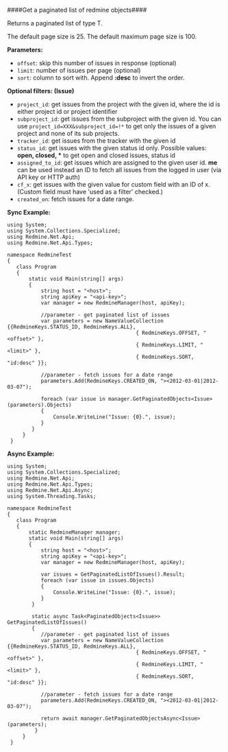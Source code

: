 ####Get a paginated list of redmine objects####

Returns a paginated list of type T.

The default page size is 25. The default maximum page size is 100.

**Parameters:**

* `offset`: skip this number of issues in response (optional)
* `limit`: number of issues per page (optional)
* `sort`: column to sort with. Append **:desc** to invert the order.

**Optional filters: (Issue)**

* `project_id`: get issues from the project with the given id, where the id is either project id or project identifier
* `subproject_id`: get issues from the subproject with the given id. You can use `project_id=XXX&subproject_id=!*` to get only the issues of a given project and none of its sub projects.
* `tracker_id`: get issues from the tracker with the given id
* `status_id`: get issues with the given status id only. Possible values: __open, closed, *__ to get open and closed issues, status id
* `assigned_to_id`: get issues which are assigned to the given user id. **me** can be used instead an ID to fetch all issues from the logged in user (via API key or HTTP auth)
* `cf_x`: get issues with the given value for custom field with an ID of x. (Custom field must have 'used as a filter' checked.)
* `created_on`: fetch issues for a date range.

**Sync Example:**

```
using System;
using System.Collections.Specialized;
using Redmine.Net.Api;
using Redmine.Net.Api.Types;

namespace RedmineTest
{
   class Program
   {
       static void Main(string[] args)
       {
           string host = "<host>";
           string apiKey = "<api-key>";
           var manager = new RedmineManager(host, apiKey);

           //parameter - get paginated list of issues
           var parameters = new NameValueCollection {{RedmineKeys.STATUS_ID, RedmineKeys.ALL}, 
                                          { RedmineKeys.OFFSET, "<offset>" }, 
                                          { RedmineKeys.LIMIT, "<limit>" }, 
                                          { RedmineKeys.SORT, "id:desc" }};

           //parameter - fetch issues for a date range
           parameters.Add(RedmineKeys.CREATED_ON, "><2012-03-01|2012-03-07");

           foreach (var issue in manager.GetPaginatedObjects<Issue>(parameters).Objects)
           {
               Console.WriteLine("Issue: {0}.", issue);
           }
        }
     }
 }
```

**Async Example:**

```
using System;
using System.Collections.Specialized;
using Redmine.Net.Api;
using Redmine.Net.Api.Types;
using Redmine.Net.Api.Async;
using System.Threading.Tasks;

namespace RedmineTest
{
   class Program
   {
       static RedmineManager manager;
       static void Main(string[] args)
       {
           string host = "<host>";
           string apiKey = "<api-key>";
           var manager = new RedmineManager(host, apiKey);

           var issues = GetPaginatedListOfIssues().Result;
           foreach (var issue in issues.Objects)
           {
               Console.WriteLine("Issue: {0}.", issue);
           }
        }

        static async Task<PaginatedObjects<Issue>> GetPaginatedListOfIssues()
        {
           //parameter - get paginated list of issues
           var parameters = new NameValueCollection {{RedmineKeys.STATUS_ID, RedmineKeys.ALL}, 
                                          { RedmineKeys.OFFSET, "<offset>" }, 
                                          { RedmineKeys.LIMIT, "<limit>" }, 
                                          { RedmineKeys.SORT, "id:desc" }};

           //parameter - fetch issues for a date range
           parameters.Add(RedmineKeys.CREATED_ON, "><2012-03-01|2012-03-07");

           return await manager.GetPaginatedObjectsAsync<Issue>(parameters);
         }
     }
 }
```